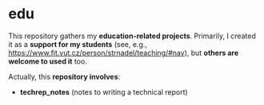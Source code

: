 # edu

This repository gathers my **education-related projects**. Primarily, I created it as a **support for my students** 
(see, e.g., https://www.fit.vut.cz/person/strnadel/teaching/#nav),
but **others are welcome to used it** too. 

Actually, this **repository involves**:
- **techrep_notes** (notes to writing a technical report)
